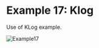# Example 17: Klog

Use of KLog example.

![Example17](https://user-images.githubusercontent.com/6067824/202898907-107bfd18-f4d7-4b54-ac6b-689bc51aa7d8.png)
